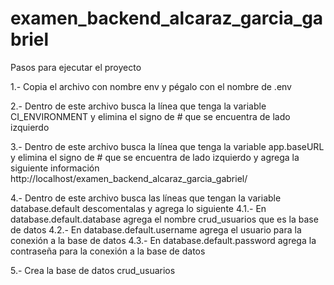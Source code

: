 # examen_backend_alcaraz_garcia_gabriel

Pasos para ejecutar el proyecto

1.- Copia el archivo con nombre env y pégalo con el nombre de .env

2.- Dentro de este archivo busca la línea que tenga la variable CI_ENVIRONMENT y elimina el signo de # que se encuentra de lado izquierdo

3.- Dentro de este archivo busca la línea que tenga la variable app.baseURL y elimina el signo de # que se encuentra de lado izquierdo y agrega la siguiente información http://localhost/examen_backend_alcaraz_garcia_gabriel/

4.- Dentro de este archivo busca las líneas que tengan la variable database.default descomentalas y agrega lo siguiente
	4.1.- En database.default.database agrega el nombre crud_usuarios que es la base de datos
	4.2.- En database.default.username agrega el usuario para la conexión a la base de datos
	4.3.- En database.default.password agrega la contraseña para la conexión a la base de datos

5.- Crea la base de datos crud_usuarios
